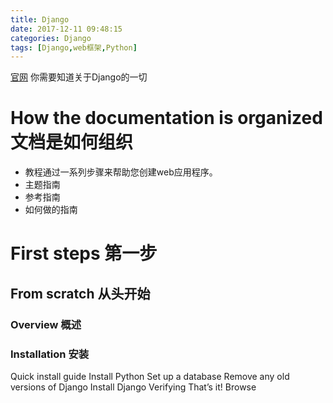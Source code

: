 ```yaml
---
title: Django
date: 2017-12-11 09:48:15
categories: Django
tags: [Django,web框架,Python]
---
```


[官网](https://docs.djangoproject.com/en/2.0/) 你需要知道关于Django的一切

# How the documentation is organized 文档是如何组织
- 教程通过一系列步骤来帮助您创建web应用程序。
- 主题指南
- 参考指南
- 如何做的指南

# First steps 第一步
## From scratch 从头开始
### Overview 概述

### Installation 安装
Quick install guide
Install Python
Set up a database
Remove any old versions of Django
Install Django
Verifying
That’s it!
Browse
